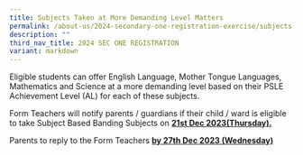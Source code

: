 ```yaml
---
title: Subjects Taken at More Demanding Level Matters
permalink: /about-us/2024-secondary-one-registration-exercise/subjects-at-more-demanding-level-matters/
description: ""
third_nav_title: 2024 SEC ONE REGISTRATION
variant: markdown
---
```

Eligible students can offer English Language, Mother Tongue Languages, Mathematics and Science at a more demanding level based on their PSLE Achievement Level (AL) for each of these subjects.


Form Teachers will notify parents / guardians if their child / ward is eligible to take Subject Based Banding Subjects on&nbsp;**<u>21st&nbsp;Dec 2023(Thursday).</u>**

Parents to reply to the Form Teachers&nbsp;**<u>by 27th&nbsp;Dec 2023 (Wednesday)</u>**